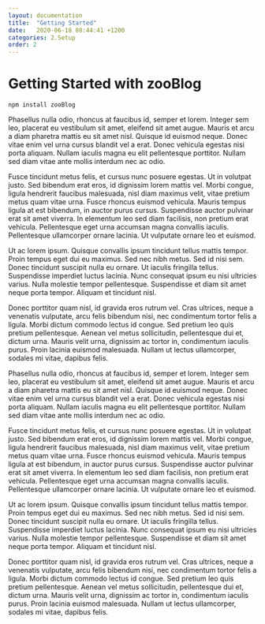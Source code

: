```yaml
---
layout: documentation
title:  "Getting Started"
date:   2020-06-18 08:44:41 +1200
categories: 2.Setup
order: 2
---
```

# Getting Started with zooBlog

`npm install zooBlog`

Phasellus nulla odio, rhoncus at faucibus id, semper et lorem. Integer sem leo, placerat eu vestibulum sit amet, eleifend sit amet augue. Mauris et arcu a diam pharetra mattis eu sit amet nisl. Quisque id euismod neque. Donec vitae enim vel urna cursus blandit vel a erat. Donec vehicula egestas nisi porta aliquam. Nullam iaculis magna eu elit pellentesque porttitor. Nullam sed diam vitae ante mollis interdum nec ac odio.

Fusce tincidunt metus felis, et cursus nunc posuere egestas. Ut in volutpat justo. Sed bibendum erat eros, id dignissim lorem mattis vel. Morbi congue, ligula hendrerit faucibus malesuada, nisl diam maximus velit, vitae pretium metus quam vitae urna. Fusce rhoncus euismod vehicula. Mauris tempus ligula at est bibendum, in auctor purus cursus. Suspendisse auctor pulvinar erat sit amet viverra. In elementum leo sed diam facilisis, non pretium erat vehicula. Pellentesque eget urna accumsan magna convallis iaculis. Pellentesque ullamcorper ornare lacinia. Ut vulputate ornare leo et euismod.

Ut ac lorem ipsum. Quisque convallis ipsum tincidunt tellus mattis tempor. Proin tempus eget dui eu maximus. Sed nec nibh metus. Sed id nisi sem. Donec tincidunt suscipit nulla eu ornare. Ut iaculis fringilla tellus. Suspendisse imperdiet luctus lacinia. Nunc consequat ipsum eu nisi ultricies varius. Nulla molestie tempor pellentesque. Suspendisse et diam sit amet neque porta tempor. Aliquam et tincidunt nisl.

Donec porttitor quam nisl, id gravida eros rutrum vel. Cras ultrices, neque a venenatis vulputate, arcu felis bibendum nisi, nec condimentum tortor felis a ligula. Morbi dictum commodo lectus id congue. Sed pretium leo quis pretium pellentesque. Aenean vel metus sollicitudin, pellentesque dui et, dictum urna. Mauris velit urna, dignissim ac tortor in, condimentum iaculis purus. Proin lacinia euismod malesuada. Nullam ut lectus ullamcorper, sodales mi vitae, dapibus felis.

Phasellus nulla odio, rhoncus at faucibus id, semper et lorem. Integer sem leo, placerat eu vestibulum sit amet, eleifend sit amet augue. Mauris et arcu a diam pharetra mattis eu sit amet nisl. Quisque id euismod neque. Donec vitae enim vel urna cursus blandit vel a erat. Donec vehicula egestas nisi porta aliquam. Nullam iaculis magna eu elit pellentesque porttitor. Nullam sed diam vitae ante mollis interdum nec ac odio.

Fusce tincidunt metus felis, et cursus nunc posuere egestas. Ut in volutpat justo. Sed bibendum erat eros, id dignissim lorem mattis vel. Morbi congue, ligula hendrerit faucibus malesuada, nisl diam maximus velit, vitae pretium metus quam vitae urna. Fusce rhoncus euismod vehicula. Mauris tempus ligula at est bibendum, in auctor purus cursus. Suspendisse auctor pulvinar erat sit amet viverra. In elementum leo sed diam facilisis, non pretium erat vehicula. Pellentesque eget urna accumsan magna convallis iaculis. Pellentesque ullamcorper ornare lacinia. Ut vulputate ornare leo et euismod.

Ut ac lorem ipsum. Quisque convallis ipsum tincidunt tellus mattis tempor. Proin tempus eget dui eu maximus. Sed nec nibh metus. Sed id nisi sem. Donec tincidunt suscipit nulla eu ornare. Ut iaculis fringilla tellus. Suspendisse imperdiet luctus lacinia. Nunc consequat ipsum eu nisi ultricies varius. Nulla molestie tempor pellentesque. Suspendisse et diam sit amet neque porta tempor. Aliquam et tincidunt nisl.

Donec porttitor quam nisl, id gravida eros rutrum vel. Cras ultrices, neque a venenatis vulputate, arcu felis bibendum nisi, nec condimentum tortor felis a ligula. Morbi dictum commodo lectus id congue. Sed pretium leo quis pretium pellentesque. Aenean vel metus sollicitudin, pellentesque dui et, dictum urna. Mauris velit urna, dignissim ac tortor in, condimentum iaculis purus. Proin lacinia euismod malesuada. Nullam ut lectus ullamcorper, sodales mi vitae, dapibus felis.